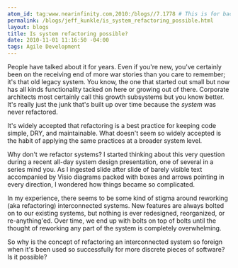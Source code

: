 ```yaml
---
atom_id: tag:www.nearinfinity.com,2010:/blogs//7.1778 # This is for backwards compatibility do not change!
permalink: /blogs/jeff_kunkle/is_system_refactoring_possible.html
layout: blogs
title: Is system refactoring possible?
date: 2010-11-01 11:16:50 -04:00
tags: Agile Development
---
```

People have talked about it for years. Even if you're new, you've certainly been on the receiving end of more war stories than you care to remember; it's that old legacy system. You know, the one that started out small but now has all kinds functionality tacked on here or growing out of there. Corporate architects most certainly call this growth subsystems but you know better. It's really just the junk that's built up over time because the _system_ was never refactored.

It's widely accepted that refactoring is a best practice for keeping code simple, DRY, and maintainable. What doesn't seem so widely accepted is the habit of applying the same practices at a broader system level. 

Why don't we refactor systems? I started thinking about this very question during a recent all-day system design presentation, one of several in a series mind you. As I ingested slide after slide of barely visible text accompanied by Visio diagrams packed with boxes and arrows pointing in every direction, I wondered how things became so complicated. 

In my experience, there seems to be some kind of stigma around reworking (aka refactoring) interconnected systems. New features are always bolted on to our existing systems, but nothing is ever redesigned, reorganized, or re-anything'ed. Over time, we end up with bolts on top of bolts until the thought of reworking any part of the system is completely overwhelming. 

So why is the concept of refactoring an interconnected system so foreign when it's been used so successfully for more discrete pieces of software? Is it possible? 

